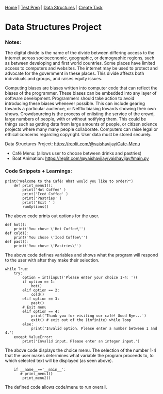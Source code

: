 [Home](https://vaishavijay.github.io/) | [Test Prep](https://vaishavijay.github.io/testprep) | [Data Structures](https://vaishavijay.github.io/datastructures) | [Create Task](https://vaishavijay.github.io/createtask)

# Data Structures Project

### Notes: 

The digital divide is the name of the divide between differing access to the internet across socioeconomic, geographic, or demographic regions, such as between developing and first world countries. Some places have limited access to computers and websites. The internet may be used to protect and advocate for the government in these places. This divide affects both individuals and groups, and raises equity issues. 

Computing biases are biases written into computer code that can reflect the biases of the programmer. These biases can be embedded into any layer of software development. Programmers should take action to avoid introducing these biases whenever possible. This can include gearing towards a particular audience, or Netflix biasing towards showing their own shows.
Crowdsourcing is the process of enlisting the service of the crowd, large numbers of people, with or without notifying them. This could be things such as getting data from large amounts of people, or citizen science projects where many many people collaborate. 
Computers can raise legal or ethical concerns regarding copyright.
User data must be stored securely.

Data Structures Project: https://replit.com/@vaishavijay/Cafe-Menu
* Café Menu: (allows user to choose between drinks and pastries)
* Boat Animation: https://replit.com/@vaishavijay/vaishavijay#main.py

### Code Snippets + Learnings: 

    print("Welcome to the Café! What would you like to order?")
        def print_menu1():
            print('Hot Coffee' )
            print('Iced Coffee' )
            print('Pastries' )
            print('Exit ' )
            runOptions()

The above code prints out options for the user.

    def hot():
        print('You chose \'Hot Coffee\'')
    def cold():
        print('You chose \'Iced Coffee\'')
    def past():
        print('You chose \'Pastries\'')

The above code defines variables and shows what the program will respond to the user with after they make their selection.

    while True:
        try:
            option = int(input('Please enter your choice 1-4: '))
            if option == 1:
                hot()
            elif option == 2:
                cold()
            elif option == 3:
                past()
            # Exit menu    
            elif option == 4:  
                print('Thank you for visiting our café! Good Bye...')
                exit() # exit out of the (infinite) while loop
            else:
                print('Invalid option. Please enter a number between 1 and 4.')
        except ValueError:
            print('Invalid input. Please enter an integer input.')

The above code displays the choice menu. The selection of the number 1-4 that the user makes determines what variable the program proceeds to, to which selected text will be displayed (as seen above).

        if __name__=='__main__':
           # print_menu1()
            print_menu2()

The defined code allows code/menu to run overall.

